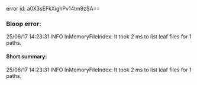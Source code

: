 error id: a0X3sEFkXighPv14tm9zSA==
### Bloop error:

25/06/17 14:23:31 INFO InMemoryFileIndex: It took 2 ms to list leaf files for 1 paths.
#### Short summary: 

25/06/17 14:23:31 INFO InMemoryFileIndex: It took 2 ms to list leaf files for 1 paths.